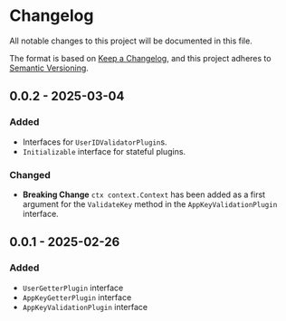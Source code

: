 # Changelog

All notable changes to this project will be documented in this file.

The format is based on [Keep a Changelog](https://keepachangelog.com/en/1.1.0/),
and this project adheres to [Semantic Versioning](https://semver.org/spec/v2.0.0.html).

## 0.0.2 - 2025-03-04

### Added

- Interfaces for `UserIDValidatorPlugin`s.
- `Initializable` interface for stateful plugins.

### Changed

- **Breaking Change** `ctx context.Context` has been added as a first argument  for the `ValidateKey` method in the `AppKeyValidationPlugin` interface.

## 0.0.1 - 2025-02-26

### Added

- `UserGetterPlugin` interface
- `AppKeyGetterPlugin` interface
- `AppKeyValidationPlugin` interface